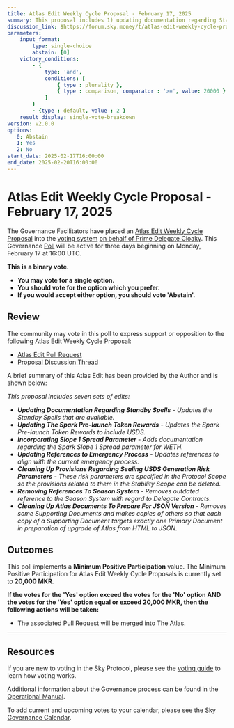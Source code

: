 ```yaml
---
title: Atlas Edit Weekly Cycle Proposal - February 17, 2025
summary: This proposal includes 1) updating documentation regarding Standby Spells, 2) updating The Spark Pre-launch Token Rewards, 3) incorporating Slope 1 spread parameter, 4) updating references to Emergency Process, 5) cleaning up provisions regarding sealing USDS generation risk parameters, 6) removing references to Season System, 7) cleaning Up Atlas Documents to prepare for JSON version.
discussion_link: $https://forum.sky.money/t/atlas-edit-weekly-cycle-proposal-for-week-of-february-17-2025/25979
parameters:
    input_format:
        type: single-choice
        abstain: [0]
    victory_conditions:
        - {
            type: 'and',
            conditions: [
                { type : plurality },
                { type : comparison, comparator : '>=', value: 20000 }
            ]
        }
        - {type : default, value : 2 }
    result_display: single-vote-breakdown
version: v2.0.0
options:
   0: Abstain
   1: Yes
   2: No
start_date: 2025-02-17T16:00:00
end_date: 2025-02-20T16:00:00
---
```

# Atlas Edit Weekly Cycle Proposal - February 17, 2025

The Governance Facilitators have placed an [Atlas Edit Weekly Cycle Proposal](https://sky-atlas.powerhouse.io/#A.1.9.2_Atlas_Edit_Weekly_Cycle-4a8ad9ad-5c5d-4994-9b46-f04c0e61ce59|0db30308) into the [voting system](https://vote.makerdao.com/polling) [on behalf of Prime Delegate Cloaky](https://forum.sky.money/t/atlas-edit-weekly-cycle-proposal-for-week-of-february-17-2025/25979/2). This Governance [Poll](https://sky-atlas.powerhouse.io/#A.1.9.2_Atlas_Edit_Weekly_Cycle-4a8ad9ad-5c5d-4994-9b46-f04c0e61ce59%7C0db30308) will be active for three days beginning on Monday, February 17 at 16:00 UTC.

**This is a binary vote.**

- **You may vote for a single option.**
- **You should vote for the option which you prefer.**
- **If you would accept either option, you should vote 'Abstain'.**

## Review

The community may vote in this poll to express support or opposition to the following Atlas Edit Weekly Cycle Proposal:

- [Atlas Edit Pull Request](https://github.com/makerdao/next-gen-atlas/pull/66)
- [Proposal Discussion Thread](https://forum.sky.money/t/atlas-edit-weekly-cycle-proposal-for-week-of-february-17-2025/25979)

A brief summary of this Atlas Edit has been provided by the Author and is shown below:

*This proposal includes seven sets of edits:*

- ***Updating Documentation Regarding Standby Spells** - Updates the Standby Spells that are available.*
- ***Updating The Spark Pre-launch Token Rewards** - Updates the Spark Pre-launch Token Rewards to include USDS.*
- ***Incorporating Slope 1 Spread Parameter** - Adds documentation regarding the Spark Slope 1 Spread parameter for WETH.*
- ***Updating References to Emergency Process** - Updates references to align with the current emergency process.*
- ***Cleaning Up Provisions Regarding Sealing USDS Generation Risk Parameters** - These risk parameters are specified in the Protocol Scope so the provisions related to them in the Stability Scope can be deleted.*
- ***Removing References To Season System** - Removes outdated reference to the Season System with regard to Delegate Contracts.*
- ***Cleaning Up Atlas Documents To Prepare For JSON Version** - Removes some Supporting Documents and makes copies of others so that each copy of a Supporting Document targets exactly one Primary Document in preparation of upgrade of Atlas from HTML to JSON.*

## Outcomes

This poll implements a **Minimum Positive Participation** value. The Minimum Positive Participation for Atlas Edit Weekly Cycle Proposals is currently set to **20,000 MKR**.

**If the votes for the 'Yes' option exceed the votes for the 'No' option AND the votes for the 'Yes' option equal or exceed 20,000 MKR, then the following actions will be taken:**

- The associated Pull Request will be merged into The Atlas.

---

## Resources

If you are new to voting in the Sky Protocol, please see the [voting guide](https://manual.makerdao.com/governance/voting-in-makerdao/on-chain-governance) to learn how voting works.

Additional information about the Governance process can be found in the [Operational Manual](https://manual.makerdao.com).

To add current and upcoming votes to your calendar, please see the [Sky Governance Calendar](https://manual.makerdao.com/makerdao/calendars/governance-calendar).
